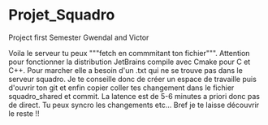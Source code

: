 # Projet_Squadro
Project first Semester Gwendal and Victor 

Voila le serveur tu peux """fetch en commmitant ton fichier""". 
Attention pour fonctionner la distribution JetBrains compile avec Cmake pour C et C++.
Pour marcher elle a besoin d'un .txt qui ne se trouve pas dans le serveur squadro. 
Je te conseille donc de créer un espace de travaille puis d'ouvrir ton git et enfin copier coller tes changement dans le fichier squadro_shared et commit.
La latence est de 5-6 minutes a priori donc pas de direct. Tu peux syncro les changements etc... Bref je te laisse découvrir le reste !!
